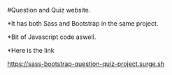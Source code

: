 #Question and Quiz website.

*It has both Sass and Bootstrap in the same project.

*Bit of Javascript code aswell.

*Here is the link 

https://sass-bootstrap-question-quiz-project.surge.sh
